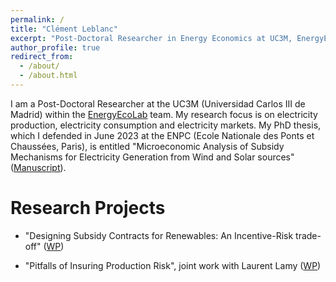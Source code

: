 ```yaml
---
permalink: /
title: "Clément Leblanc"
excerpt: "Post-Doctoral Researcher in Energy Economics at UC3M, EnergyEcoLab"
author_profile: true
redirect_from:
  - /about/
  - /about.html
---
```


I am a Post-Doctoral Researcher at the UC3M (Universidad Carlos III de Madrid) within the [EnergyEcoLab](https://energyecolab.uc3m.es/) team.
My research focus is on electricity production, electricity consumption and electricity markets.
My PhD thesis, which I defended in June 2023 at the ENPC (Ecole Nationale des Ponts et Chaussées, Paris), is entitled "Microeconomic Analysis of Subsidy Mechanisms for Electricity Generation from Wind and Solar sources" ([Manuscript](pastel.hal.science/tel-04269809)).


Research Projects
======

- "Designing Subsidy Contracts for Renewables: An Incentive-Risk trade-off" ([WP](http://c-leblanc.github.io/files/Contract_Design_Renewables_202309.pdf))

- "Pitfalls of Insuring Production Risk", joint work with Laurent Lamy ([WP](http://c-leblanc.github.io/files/Contract_Design_Renewables_202309.pdf))

